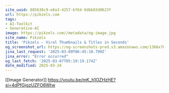 ```yaml
---
site_uuid: 885638c9-e8a3-4257-bf64-9dbb83d0623f
url: https://pikzels.com
tags:
- AI-Toolkit
- Generative-AI
image: https://pikzels.com//metadata/og-image.jpg
site_name: Pikzels
title: 'Pikzels - Viral Thumbnails & Titles in Seconds'
og_screenshot_url: https://og-screenshots-prod.s3.amazonaws.com/1366x768/80/false/e9110079df1a5574988a3e5b72499df44180c45b4b6d0050746fc4edf1d641e5.jpeg
jina_last_request: '2025-03-09T06:45:10.799Z'
jina_error: "Error occurred"
og_last_fetch: '2025-03-07T05:19:19.174Z'
date_modified: 2025-03-24
---
```



[[Image Generator]]
https://youtu.be/mK_h1OZHzHE?si=4dPfGigzUZFO6Wtw
